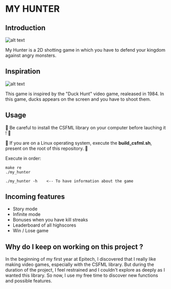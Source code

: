 # MY HUNTER
## Introduction
![alt text](https://i.imgur.com/wBswp7R.png)

My Hunter is a 2D shotting game in which you have to defend your kingdom against angry monsters.

## Inspiration
![alt text](https://static.jeux123.fr/game-images/duck-hunt_big.jpg)

This game is inspired by the "Duck Hunt" video game, realeased in 1984. In this game, ducks appears on the screen and you have to shoot them.

## Usage
:rotating_light: Be careful to install the CSFML library on your computer before lauching it ! :rotating_light:

:rotating_light: If you are on a Linux operating system, execute the **build_csfml.sh**, present on the root of this repository. :rotating_light:

Execute in order:
```
make re
./my_hunter

./my_hunter -h    <-- To have information about the game
```

## Incoming features
- Story mode
- Infinite mode
- Bonuses when you have kill streaks
- Leaderboard of all highscores
- Win / Lose game

## Why do I keep on working on this project ?
In the beginning of my first year at Epitech, I discovered that I really like making video games, especially with the CSFML library. 
But during the duration of the project, I feel restrained and I couldn't explore as deeply as I wanted this library.
So now, I use my free time to discover new functions and possible features.
